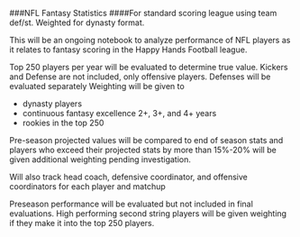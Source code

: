 ###NFL Fantasy Statistics
####For standard scoring league using team def/st. Weighted for dynasty format.

This will be an ongoing notebook to analyze performance of NFL players as it relates to fantasy scoring in the Happy Hands Football league.

Top 250 players per year will be evaluated to determine true value. Kickers and Defense are not included, only offensive players. Defenses will be evaluated separately
Weighting will be given to 

* dynasty players
* continuous fantasy excellence 2+, 3+, and 4+ years
* rookies in the top 250

Pre-season projected values will be compared to end of season stats and players who exceed their projected stats by more than 15%-20% will be given additional weighting pending investigation.

Will also track head coach, defensive coordinator, and offensive coordinators for each player and matchup

Preseason performance will be evaluated but not included in final evaluations. High performing second string players will be given weighting if they make it into the top 250 players.